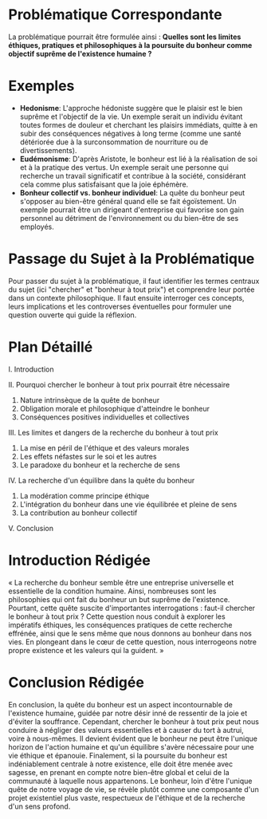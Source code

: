 # Problématique Correspondante

La problématique pourrait être formulée ainsi : **Quelles sont les limites éthiques, pratiques et philosophiques à la poursuite du bonheur comme objectif suprême de l'existence humaine ?**

# Exemples

- **Hedonisme**: L'approche hédoniste suggère que le plaisir est le bien suprême et l'objectif de la vie. Un exemple serait un individu évitant toutes formes de douleur et cherchant les plaisirs immédiats, quitte à en subir des conséquences négatives à long terme (comme une santé détériorée due à la surconsommation de nourriture ou de divertissements).
- **Eudémonisme**: D'après Aristote, le bonheur est lié à la réalisation de soi et à la pratique des vertus. Un exemple serait une personne qui recherche un travail significatif et contribue à la société, considérant cela comme plus satisfaisant que la joie éphémère.
- **Bonheur collectif vs. bonheur individuel**: La quête du bonheur peut s'opposer au bien-être général quand elle se fait égoïstement. Un exemple pourrait être un dirigeant d'entreprise qui favorise son gain personnel au détriment de l'environnement ou du bien-être de ses employés.

# Passage du Sujet à la Problématique

Pour passer du sujet à la problématique, il faut identifier les termes centraux du sujet (ici "chercher" et "bonheur à tout prix") et comprendre leur portée dans un contexte philosophique. Il faut ensuite interroger ces concepts, leurs implications et les controverses éventuelles pour formuler une question ouverte qui guide la réflexion.

# Plan Détaillé

I. Introduction

II. Pourquoi chercher le bonheur à tout prix pourrait être nécessaire
   1. Nature intrinsèque de la quête de bonheur
   2. Obligation morale et philosophique d'atteindre le bonheur
   3. Conséquences positives individuelles et collectives

III. Les limites et dangers de la recherche du bonheur à tout prix
   1. La mise en péril de l'éthique et des valeurs morales
   2. Les effets néfastes sur le soi et les autres
   3. Le paradoxe du bonheur et la recherche de sens

IV. La recherche d'un équilibre dans la quête du bonheur
   1. La modération comme principe éthique
   2. L'intégration du bonheur dans une vie équilibrée et pleine de sens
   3. La contribution au bonheur collectif

V. Conclusion

# Introduction Rédigée

« La recherche du bonheur semble être une entreprise universelle et essentielle de la condition humaine. Ainsi, nombreuses sont les philosophies qui ont fait du bonheur un but suprême de l'existence. Pourtant, cette quête suscite d'importantes interrogations : faut-il chercher le bonheur à tout prix ? Cette question nous conduit à explorer les impératifs éthiques, les conséquences pratiques de cette recherche effrénée, ainsi que le sens même que nous donnons au bonheur dans nos vies. En plongeant dans le cœur de cette question, nous interrogeons notre propre existence et les valeurs qui la guident. »

# Conclusion Rédigée
En conclusion, la quête du bonheur est un aspect incontournable de l'existence humaine, guidée par notre désir inné de ressentir de la joie et d'éviter la souffrance. Cependant, chercher le bonheur à tout prix peut nous conduire à négliger des valeurs essentielles et à causer du tort à autrui, voire à nous-mêmes. Il devient évident que le bonheur ne peut être l'unique horizon de l'action humaine et qu'un équilibre s'avère nécessaire pour une vie éthique et épanouie. Finalement, si la poursuite du bonheur est indéniablement centrale à notre existence, elle doit être menée avec sagesse, en prenant en compte notre bien-être global et celui de la communauté à laquelle nous appartenons. Le bonheur, loin d'être l'unique quête de notre voyage de vie, se révèle plutôt comme une composante d'un projet existentiel plus vaste, respectueux de l'éthique et de la recherche d'un sens profond.